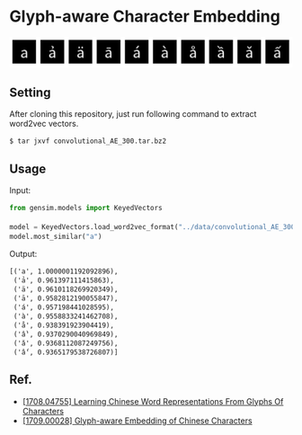 # Glyph-aware Character Embedding

![](doc/char_emebdding_01.png)

## Setting
After cloning this repository, just run following command to extract word2vec vectors.

```
$ tar jxvf convolutional_AE_300.tar.bz2
```

## Usage

Input:
```py
from gensim.models import KeyedVectors

model = KeyedVectors.load_word2vec_format("../data/convolutional_AE_300.bin", binary=True)
model.most_similar("a")
```

Output:
```
[('а', 1.0000001192092896),
 ('ả', 0.961397111415863),
 ('ä', 0.9610118269920349),
 ('ā', 0.9582812190055847),
 ('á', 0.957198441028595),
 ('à', 0.9558833241462708),
 ('å', 0.938391923904419),
 ('ầ', 0.9370290040969849),
 ('ǎ', 0.9368112087249756),
 ('ấ', 0.9365179538726807)]
```

## Ref.

- [\[1708\.04755\] Learning Chinese Word Representations From Glyphs Of Characters](https://arxiv.org/abs/1708.04755)
- [\[1709\.00028\] Glyph\-aware Embedding of Chinese Characters](https://arxiv.org/abs/1709.00028)
